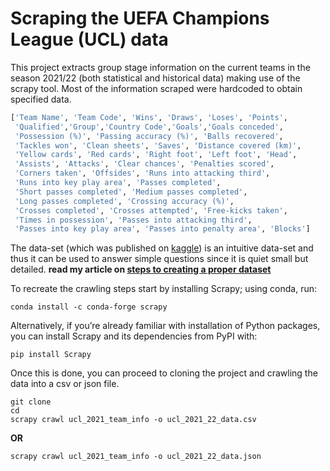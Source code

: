 # Scraping the UEFA Champions League (UCL) data

This project extracts group stage information on the current teams in the season 2021/22 (both statistical and historical data) making use of the scrapy tool. Most of the information scraped were hardcoded to obtain specified data.

```python
['Team Name', 'Team Code', 'Wins', 'Draws', 'Loses', 'Points',
 'Qualified','Group','Country Code','Goals','Goals conceded',
 'Possession (%)', 'Passing accuracy (%)', 'Balls recovered',
 'Tackles won', 'Clean sheets', 'Saves', 'Distance covered (km)',
 'Yellow cards', 'Red cards', 'Right foot', 'Left foot', 'Head', 
 'Assists', 'Attacks', 'Clear chances', 'Penalties scored', 
 'Corners taken', 'Offsides', 'Runs into attacking third', 
 'Runs into key play area', 'Passes completed', 
 'Short passes completed', 'Medium passes completed', 
 'Long passes completed', 'Crossing accuracy (%)', 
 'Crosses completed', 'Crosses attempted', 'Free-kicks taken', 
 'Times in possession', 'Passes into attacking third', 
 'Passes into key play area', 'Passes into penalty area', 'Blocks']
```

The data-set (which was published on [kaggle](https://www.kaggle.com/ganiyuolalekan/uefa-champions-league-202122)) is an intuitive data-set and thus it can be used to answer simple questions since it is quiet small but detailed. __read my article on [steps to creating a proper dataset](#)__ 

To recreate the crawling steps start by installing Scrapy; using conda, run:

```commandline
conda install -c conda-forge scrapy
```

Alternatively, if you’re already familiar with installation of Python packages, you can install Scrapy and its dependencies from PyPI with:

```commandline
pip install Scrapy
```

Once this is done, you can proceed to cloning the project and crawling the data into a csv or json file.

```commandline
git clone 
cd 
scrapy crawl ucl_2021_team_info -o ucl_2021_22_data.csv
```

**OR**

```commandline
scrapy crawl ucl_2021_team_info -o ucl_2021_22_data.json
```
